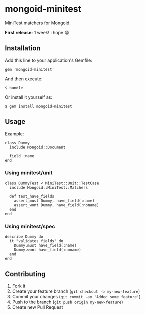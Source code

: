 # mongoid-minitest

MiniTest matchers for Mongoid.

**First release:** 1 week! i hope :grin:

## Installation

Add this line to your application's Gemfile:

    gem 'mongoid-minitest'

And then execute:

    $ bundle

Or install it yourself as:

    $ gem install mongoid-minitest

## Usage

Example:

    class Dummy
      include Mongoid::Document

      field :name
    end

### Using minitest/unit

    class DummyTest < MiniTest::Unit::TestCase
      include Mongoid::MiniTest::Matchers

      def test_have_fields
        assert_must Dummy, have_field(:name)
        assert_wont Dummy, have_field(:noname) 
      end
    end

### Using minitest/spec

    describe Dummy do
      it "validates fields" do
        Dummy.must have_field(:name)
        Dummy.wont have_field(:noname)
      end
    end

## Contributing

1. Fork it
2. Create your feature branch (`git checkout -b my-new-feature`)
3. Commit your changes (`git commit -am 'Added some feature'`)
4. Push to the branch (`git push origin my-new-feature`)
5. Create new Pull Request
